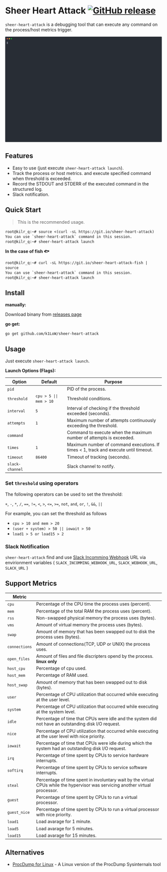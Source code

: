 # Sheer Heart Attack [![GitHub release](https://img.shields.io/github/release/k1LoW/sheer-heart-attack.svg)](https://github.com/k1LoW/sheer-heart-attack/releases)

`sheer-heart-attack` is a debugging tool that can execute any command on the process/host metrics trigger.

![screencast](screencast.svg)

## Features

- Easy to use (just execute `sheer-heart-attack launch`).
- Track the process or host metrics. and execute specified command when threshold is exceeded.
- Record the STDOUT and STDERR of the executed command in the structured log.
- Slack notification.

## Quick Start

> This is the recommended usage.

``` console
root@kilr_q:~# source <(curl -sL https://git.io/sheer-heart-attack)
You can use `sheer-heart-attack` command in this session.
root@kilr_q:~# sheer-heart-attack launch
```

**In the case of fish :fish:**

``` console
root@kilr_q:~# curl -sL https://git.io/sheer-heart-attack-fish | source
You can use `sheer-heart-attack` command in this session.
root@kilr_q:~# sheer-heart-attack launch
```

## Install

**manually:**

Download binany from [releases page](https://github.com/k1LoW/sheer-heart-attack/releases)

**go get:**

``` console
go get github.com/k1LoW/sheer-heart-attack
```

## Usage

Just execute `sheer-heart-attack launch`.

**Launch Options (Flags):**

| Option | Default | Purpose |
| --- | --- | --- |
| `pid` | | PID of the process. |
| `threshold` | `cpu > 5 \|\| mem > 10` | Threshold conditions. |
| `interval` | `5` | Interval of checking if the threshold exceeded (seconds). |
| `attempts` | `1` | Maximum number of attempts continuously exceeding the threshold. |
| `command` | | Command to execute when the maximum number of attempts is exceeded. |
| `times` | `1` | Maximum number of command executions. If times < 1, track and execute until timeout. |
| `timeout` | `86400` | Timeout of tracking (seconds). |
| `slack-channel` | | Slack channel to notify. |

### Set `threshold` using operators

The following operators can be used to set the threshold:

`+`, `-`, `*`, `/`, `==`, `!=`, `<`, `>`, `<=`, `>=`, `not`, `and`, `or`, `!`, `&&`, `||`

For example, you can set the threshold as follows

- `cpu > 10 and mem > 20`
- `(user + system) > 50 || iowait > 50`
- `load1 > 5 or load15 > 2`

### Slack Notification

`sheer-heart-attack` find and use [Slack Incomming Webhook](https://api.slack.com/incoming-webhooks) URL via envirionment variables ( `SLACK_INCOMMING_WEBHOOK_URL`, `SLACK_WEBHOOK_URL`, `SLACK_URL` )



## Support Metrics

| Metric | |
| --- | --- |
| `cpu` | Percentage of the CPU time the process uses (percent). |
| `mem` | Percentage of the total RAM the process uses (percent). |
| `rss` | Non-swapped physical memory the process uses (bytes). |
| `vms` | Amount of virtual memory the process uses (bytes). |
| `swap` | Amount of memory that has been swapped out to disk the process uses (bytes). |
| `connections` | Amount of connections(TCP, UDP or UNIX) the process uses. |
| `open_files` | Amount of files and file discripters opend by the process. **linux only** |
| `host_cpu` | Percentage of cpu used. |
| `host_mem` | Percentage of RAM used. |
| `host_swap` | Amount of memory that has been swapped out to disk (bytes). |
| `user` | Percentage of CPU utilization that occurred while executing at the user level. |
| `system` | Percentage of CPU utilization that occurred while executing at the system level. |
| `idle` | Percentage of time that CPUs were idle and the system did not have an outstanding disk I/O request. |
| `nice` | Percentage of CPU utilization that occurred while executing at the user level with nice priority. |
| `iowait` | Percentage of time that CPUs were idle during which the system had an outstanding disk I/O request. |
| `irq` | Percentage of time spent by CPUs to service hardware interrupts. |
| `softirq` | Percentage of time spent by CPUs to service software interrupts. |
| `steal` | Percentage of time spent in involuntary wait by the virtual CPUs while the hypervisor was servicing another virtual processor. |
| `guest` | Percentage of time spent by CPUs to run a virtual processor. |
| `guest_nice` | Percentage of time spent by CPUs to run a virtual processor with nice priority. |
| `load1` | Load avarage for 1 minute. |
| `load5` | Load avarage for 5 minutes. |
| `load15` | Load avarage for 15 minutes. |

## Alternatives

- [ProcDump for Linux](https://github.com/Microsoft/ProcDump-for-Linux) - A Linux version of the ProcDump Sysinternals tool

